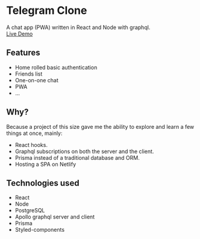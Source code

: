 # Telegram Clone
A chat app (PWA) written in React and Node with graphql. 
<br />
<a href="https://chat.erikolsson.dev/">Live Demo</a>  

## Features
- Home rolled basic authentication
- Friends list
- One-on-one chat
- PWA 
- ... 

## Why?
Because a project of this size gave me the ability to explore and learn a few things at once, mainly: 
- React hooks.
- Graphql subscriptions on both the server and the client.
- Prisma instead of a traditional database and ORM.
- Hosting a SPA on Netlify

## Technologies used
- React 
- Node 
- PostgreSQL
- Apollo graphql server and client
- Prisma 
- Styled-components
